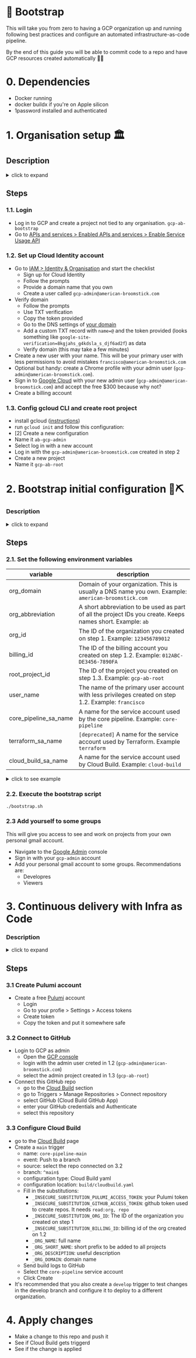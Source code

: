 # 🚀 Bootstrap
This will take you from zero to having a GCP organization up and running following best practices and configure an automated infrastructure-as-code pipeline.

By the end of this guide you will be able to commit code to a repo and have GCP resources created automatically 🤘🏼

# 0. Dependencies
- Docker running
- docker buildx if you're on Apple silicon
- 1password installed and authenticated

# 1. Organisation setup 🏛

## Description
<details>
    <summary>click to expand</summary>

</details>

## Steps
### 1.1. Login
- Log in to GCP and create a project not tied to any organisation. `gcp-ab-bootstrap`
- Go to [APIs and services > Enabled APIs and services > Enable Service Usage API](https://console.cloud.google.com/apis/library/serviceusage.googleapis.com?project=gcp-ab-bootstrap)

### 1.2. Set up Cloud Identity account
- Go to [IAM > Identity & Organisation](https://console.cloud.google.com/iam-admin/cloudidentity/consumer?folder=&project=gcp-ab-bootstrap) and start the checklist
    - Sign up for Cloud Identity
    - Follow the prompts
    - Provide a domain name that you own
    - Create a user called `gcp-admin@american-broomstick.com`
- Verify domain
    - Follow the prompts
    - Use TXT verification
    - Copy the token provided
    - Go to the DNS settings of [your domain](https://account.squarespace.com/domains/managed/american-broomstick.com/dns/dns-settings)
    - Add a custom TXT record with `name=@` and the token provided (looks something like `google-site-verification=8kgjahs_g4kdsla_s_djf6ad2f`) as data
    - Verify domain (this may take a few minutes)
- Create a new user with your name. This will be your primary user with less permissions to avoid mistakes `francisco@american-broomstick.com`
- Optional but handy: create a Chrome profile with your admin user (`gcp-admin@american-broomstick.com`).
- Sign in to [Google Cloud](https://console.cloud.google.com/) with your new admin user (`gcp-admin@american-broomstick.com`) and accept the free $300 because why not?
- Create a billing account
### 1.3. Config gcloud CLI and create root project
- install gcloud ([instructions](https://cloud.google.com/sdk/docs/install))
- run `gcloud init` and follow this configuration:
- [2] Create a new configuration
- Name it `ab-gcp-admin`
- Select log in with a new account
- Log in with the `gcp-admin@american-broomstick.com` created in step 2
- Create a new project
- Name it `gcp-ab-root`


# 2. Bootstrap initial configuration 🧱⛏
### Description
<details>
    <summary>click to expand</summary>

This step will configure the project `gcp-ab-root` created on the previous step. This project will be an admin zone and will serve as a host for:
- `[deprecated: using Pulumi now]` ~~Bucket to store the Terraform state files to deploy Infrastructure as Code.~~
- `[deprecated: using Pulumi now]` ~~Terraform service account with permissions at the organisation level to create/delete resources.~~
- `core-pipeline` service account. This permission will be used by the Core Pipeline to deploy org level stuff. As such it has very sensitive permissions.
- Cloud Build service account used by the build pipeline. This account will impersonate the ~~`Terraform`~~ `core-pipeline` service account mentioned above. ~~The only other permission it will have is access to the Terraform state bucket mentioned above.~~
- Build and push a core-pipeline-runner image to be used by the core pipeline.
- Cloud Build pipeline to deploy Infrastructure as Code based on this repo. [this is a manual process]

This is a very sensitive project and only members of the `gcp-organization-admins` group should have access to it.
</details>

## Steps
### 2.1. Set the following environment variables
| variable              | description |
|-----------------------|-------------|
| org_domain            | Domain of your organization. This is usually a DNS name you own. Example: `american-broomstick.com` |
| org_abbreviation      | A short abbreviation to be used as part of all the project IDs you create. Keeps names short. Example: `ab` |
| org_id                | The ID of the organization you created on step 1. Example: `123456789012` |
| billing_id            | The ID of the billing account you created on step 1.2. Example: `012ABC-DE3456-7890FA` |
| root_project_id       | The ID of the project you created on step 1.3. Example: `gcp-ab-root` |
| user_name             | The name of the primary user account with less privileges created on step 1.2. Example: `francisco` |
| core_pipeline_sa_name | A name for the service account used by the core pipeline. Example: `core-pipeline` |
| terraform_sa_name     | `[deprecated]` A name for the service account used by Terraform. Example `terraform` |
| cloud_build_sa_name   | A name for the service account used by Cloud Build. Example: `cloud-build` |

<details>
    <summary>click to see example</summary>
    
```bash
# Admin stuff
export org_domain='american-broomstick.com'
export org_abbreviation='ab'
export org_id='123456789012'
export billing_id='012ABC-DE3456-7890FA'
export root_project_id="gcp-${org_abbreviation}-root"
export user_name='francisco'
# Service Accounts
export core_pipeline_sa_name="core-pipeline"
export terraform_sa_name="terraform"
export cloud_build_sa_name="cloud-build"    
```

</details>

### 2.2. Execute the bootstrap script
```bash
./bootstrap.sh
```
### 2.3 Add yourself to some groups
This will give you access to see and work on projects from your own personal gmail account.
- Navigate to the [Google Admin](https://admin.google.com/) console
- Sign in with your `gcp-admin` account
- Add your personal gmail account to some groups. Recommendations are:
    - Developres
    - Viewers




# 3. Continuous delivery with Infra as Code
### Description
<details>
    <summary>click to expand</summary>

In this part you will configure a pipeline to automatically provision GCP resources when changes are made to this repo. This is the `core pipeline`.
</details>

## Steps
### 3.1 Create Pulumi account
- Create a free [Pulumi](app.pulumi.com) account
    - Login
    - Go to your profie > Settings > Access tokens
    - Create token
    - Copy the token and put it somewhere safe
### 3.2 Connect to GitHub
- Login to GCP as admin
    - Open the [GCP console](https://console.cloud.google.com)
    - login with the admin user creted in 1.2 (`gcp-admin@american-broomstick.com`)
    - select the admin project created in 1.3 (`gcp-ab-root`)
- Connect this GitHub repo
    - go to the [Cloud Build](https://console.cloud.google.com/cloud-build) section
    - go to Triggers > Manage Repositories > Connect repository
    - select GitHub (Cloud Build GitHub App)
    - enter your GitHub credentials and Authenticate
    - select this repository
### 3.3 Configure Cloud Build
- go to the [Cloud Build](https://console.cloud.google.com/cloud-build) page
- Create a `main` trigger
    - name: `core-pipeline-main`
    - event: Push to a branch
    - source: select the repo connected on 3.2
    - branch: `^main$`
    - configuration type: Cloud Build yaml
    - configuration location: `build/cloudbuild.yaml` 
    - Fill in the substitutions:
        - `_INSECURE_SUBSTITUTION_PULUMI_ACCESS_TOKEN`: your Pulumi token
        - `_INSECURE_SUBSTITUTION_GITHUB_ACCESS_TOKEN`: github token used to create repos. It needs `read:org, repo`
        - `_INSECURE_SUBSTITUTION_ORG_ID`: The ID of the organization you created on step 1
        - `_INSECURE_SUBSTITUTION_BILLING_ID`: billing id of the org created on 1.2
        - `_ORG_NAME`: full name
        - `_ORG_SHORT_NAME`: short prefix to be added to all projects
        - `_ORG_DESCRIPTION`: useful description
        - `_ORG_DOMAIN`: domain name
    - Send build logs to GitHub
    - Select the `core-pipeline` service account
    - Click Create
- It's recommended that you also create a `develop` trigger to test changes in the develop branch and configure it to deploy to a different organization.

# 4. Apply changes
- Make a change to this repo and push it
- See if Cloud Build gets triggerd
- See if the change is applied